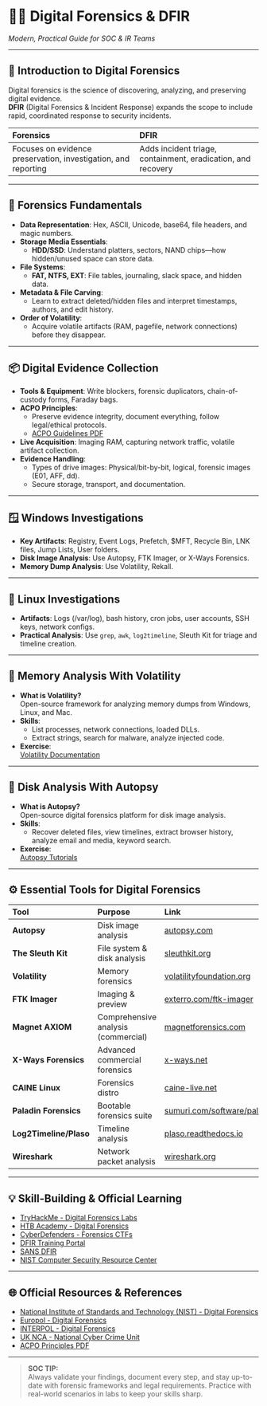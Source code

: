 # 🕵️‍♂️ Digital Forensics & DFIR  
*Modern, Practical Guide for SOC & IR Teams*

---

## 🏁 Introduction to Digital Forensics

Digital forensics is the science of discovering, analyzing, and preserving digital evidence.  
**DFIR** (Digital Forensics & Incident Response) expands the scope to include rapid, coordinated response to security incidents.

| **Forensics** | **DFIR** |
|:---|:---|
| Focuses on evidence preservation, investigation, and reporting | Adds incident triage, containment, eradication, and recovery |

---

## 🔎 Forensics Fundamentals

- **Data Representation**: Hex, ASCII, Unicode, base64, file headers, and magic numbers.
- **Storage Media Essentials**:  
  - **HDD/SSD**: Understand platters, sectors, NAND chips—how hidden/unused space can store data.
- **File Systems**:  
  - **FAT, NTFS, EXT**: File tables, journaling, slack space, and hidden data.
- **Metadata & File Carving**:  
  - Learn to extract deleted/hidden files and interpret timestamps, authors, and edit history.
- **Order of Volatility**:  
  - Acquire volatile artifacts (RAM, pagefile, network connections) before they disappear.

---

## 📦 Digital Evidence Collection

- **Tools & Equipment**: Write blockers, forensic duplicators, chain-of-custody forms, Faraday bags.
- **ACPO Principles**:  
  - Preserve evidence integrity, document everything, follow legal/ethical protocols.  
  - [ACPO Guidelines PDF](https://irp-cdn.multiscreensite.com/7f7c4f45/files/uploaded/ACPO_guidelines_computer_evidence.pdf)
- **Live Acquisition**: Imaging RAM, capturing network traffic, volatile artifact collection.
- **Evidence Handling**:  
  - Types of drive images: Physical/bit-by-bit, logical, forensic images (E01, AFF, dd).
  - Secure storage, transport, and documentation.

---

## 🪟 Windows Investigations

- **Key Artifacts**: Registry, Event Logs, Prefetch, $MFT, Recycle Bin, LNK files, Jump Lists, User folders.
- **Disk Image Analysis**: Use Autopsy, FTK Imager, or X-Ways Forensics.
- **Memory Dump Analysis**: Use Volatility, Rekall.

---

## 🐧 Linux Investigations

- **Artifacts**: Logs (/var/log), bash history, cron jobs, user accounts, SSH keys, network configs.
- **Practical Analysis**: Use `grep`, `awk`, `log2timeline`, Sleuth Kit for triage and timeline creation.

---

## 🧠 Memory Analysis With Volatility

- **What is Volatility?**  
  Open-source framework for analyzing memory dumps from Windows, Linux, and Mac.
- **Skills**:  
  - List processes, network connections, loaded DLLs.
  - Extract strings, search for malware, analyze injected code.
- **Exercise**:  
  [Volatility Documentation](https://volatility3.readthedocs.io/en/latest/)

---

## 💾 Disk Analysis With Autopsy

- **What is Autopsy?**  
  Open-source digital forensics platform for disk image analysis.
- **Skills**:  
  - Recover deleted files, view timelines, extract browser history, analyze email and media, keyword search.
- **Exercise**:  
  [Autopsy Tutorials](https://www.autopsy.com/support/)

---

## ⚙️ Essential Tools for Digital Forensics

| Tool | Purpose | Link |
|:---|:---|:---|
| **Autopsy** | Disk image analysis | [autopsy.com](https://www.autopsy.com/) |
| **The Sleuth Kit** | File system & disk analysis | [sleuthkit.org](https://www.sleuthkit.org/) |
| **Volatility** | Memory forensics | [volatilityfoundation.org](https://www.volatilityfoundation.org/) |
| **FTK Imager** | Imaging & preview | [exterro.com/ftk-imager](https://www.exterro.com/ftk-imager) |
| **Magnet AXIOM** | Comprehensive analysis (commercial) | [magnetforensics.com](https://www.magnetforensics.com/products/axiom/) |
| **X-Ways Forensics** | Advanced commercial forensics | [x-ways.net](https://www.x-ways.net/forensics/) |
| **CAINE Linux** | Forensics distro | [caine-live.net](https://www.caine-live.net/) |
| **Paladin Forensics** | Bootable forensics suite | [sumuri.com/software/paladin](https://sumuri.com/software/paladin/) |
| **Log2Timeline/Plaso** | Timeline analysis | [plaso.readthedocs.io](https://plaso.readthedocs.io/en/latest/) |
| **Wireshark** | Network packet analysis | [wireshark.org](https://www.wireshark.org/) |

---

## 💡 Skill-Building & Official Learning

- [TryHackMe - Digital Forensics Labs](https://tryhackme.com/module/digital-forensics)
- [HTB Academy - Digital Forensics](https://academy.hackthebox.com/module/44)
- [CyberDefenders - Forensics CTFs](https://cyberdefenders.org/blueteam-ctf-challenges/)
- [DFIR Training Portal](https://www.dfir.training/)
- [SANS DFIR](https://www.sans.org/dfir/)
- [NIST Computer Security Resource Center](https://csrc.nist.gov/Projects/Computer-Forensics)

---

## 🌐 Official Resources & References

- [National Institute of Standards and Technology (NIST) - Digital Forensics](https://csrc.nist.gov/projects/computer-forensics)
- [Europol - Digital Forensics](https://www.europol.europa.eu/about-europol/europol-cybercrime-centre-ec3/digital-forensics)
- [INTERPOL - Digital Forensics](https://www.interpol.int/en/Crimes/Cybercrime/Digital-forensics)
- [UK NCA - National Cyber Crime Unit](https://www.nationalcrimeagency.gov.uk/what-we-do/crime-threats/cyber-crime)
- [ACPO Principles PDF](https://irp-cdn.multiscreensite.com/7f7c4f45/files/uploaded/ACPO_guidelines_computer_evidence.pdf)

---

> **SOC TIP:**  
> Always validate your findings, document every step, and stay up-to-date with forensic frameworks and legal requirements. Practice with real-world scenarios in labs to keep your skills sharp.
